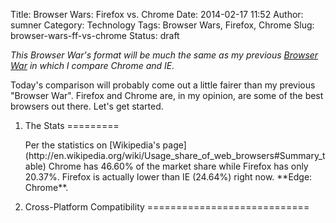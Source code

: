 Title: Browser Wars: Firefox vs. Chrome
Date: 2014-02-17 11:52
Author: sumner
Category: Technology
Tags: Browser Wars, Firefox, Chrome
Slug: browser-wars-ff-vs-chrome
Status: draft

*This Browser War's format will be much the same as my previous [Browser
War](http://sumnerevans.wordpress.com/2013/03/03/browser-wars-chrome-vs-ie/)
in which I compare Chrome and IE.*

Today's comparison will probably come out a little fairer than my
previous "Browser War". Firefox and Chrome are, in my opinion, are some
of the best browsers out there. Let's get started.

<ol>
<li>
The Stats
=========

<p>
Per the statistics on [Wikipedia's
page](http://en.wikipedia.org/wiki/Usage_share_of_web_browsers#Summary_table)
Chrome has 46.60% of the market share while Firefox has only 20.37%.
Firefox is actually lower than IE (24.64%) right now. **Edge: Chrome**.

</li>
<li>
Cross-Platform Compatibility
============================
